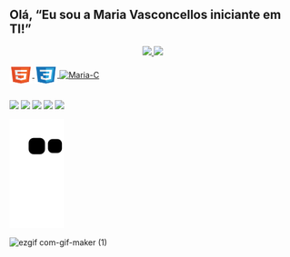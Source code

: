 ## Olá, “Eu sou a Maria Vasconcellos iniciante em TI!”
<div align="center">
  <a href="https://github.com/mariaevasconcellos">
  <img height="180em" src="https://github-readme-stats.vercel.app/api?username=mariaevasconcellos&show_icons=true&theme=jolly&include_all_commits=true&count_private=true"/>
  <img height="180em" src="https://github-readme-stats.vercel.app/api/top-langs/?username=mariaevasconcellos&layout=compact&langs_count=7&theme=jolly"/>
</div>

<div style="display: inline_block"><br>
  <img align="center" alt="Maria-HTML" height="30" width="40" src="https://raw.githubusercontent.com/devicons/devicon/master/icons/html5/html5-original.svg">
  <img align="center" alt="Maria-CSS" height="30" width="40" src="https://raw.githubusercontent.com/devicons/devicon/master/icons/css3/css3-original.svg">
  <img align="center" alt="Maria-C" height="30" width="40" src="https://cdn.jsdelivr.net/gh/devicons/devicon/icons/adonisjs/adonisjs-original.svg">    

</div>
  
  ##
 
<div> 
  <a href="https://www.instagram.com/mariaevp_/" target="_blank"><img src="https://img.shields.io/badge/-Instagram-%23E4405F?style=for-the-badge&logo=instagram&logoColor=white" target="_blank"></a>
  <a href = "mailto:mariaevasconcellosp@gmail.com"><img src="https://img.shields.io/badge/-Gmail-%23333?style=for-the-badge&logo=gmail&logoColor=white" target="_blank"></a>
  <a href="https://www.linkedin.com/in/maria-vasconcellos-8a5a88106/i-45875016a" target="_blank"><img src="https://img.shields.io/badge/-LinkedIn-%230077B5?style=for-the-badge&logo=linkedin&logoColor=white" target="_blank"></a>
 <a href="https://twitter.com/mariavpando-8a5a88106/i-45875016a" target="_blank"><img src="https://img.shields.io/badge/Twitter-1DA1F2?style=for-the-badge&logo=twitter&logoColor=white" target="_blank"></a>
 <a href="https://www.facebook.com/mariavasconcellosp-8a5a88106/i-45875016a" target="_blank"><img src="https://img.shields.io/badge/Facebook-1877F2?style=for-the-badge&logo=facebook&logoColor=white" target="_blank"></a>

  ![Snake animation](https://github.com/rafaballerini/rafaballerini/blob/output/github-contribution-grid-snake.svg)
 
</div>


![ezgif com-gif-maker (1)](https://user-images.githubusercontent.com/111609562/196792427-e94cc240-23db-4f31-9ea7-fa613b0c9465.gif)
